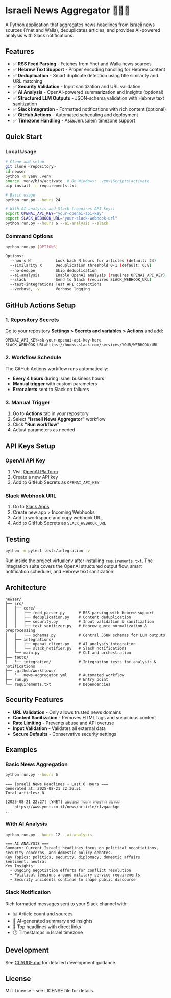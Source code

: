 # Israeli News Aggregator 📰🇮🇱

A Python application that aggregates news headlines from Israeli news sources (Ynet and Walla), deduplicates articles, and provides AI-powered analysis with Slack notifications.

## Features

- ✅ **RSS Feed Parsing** - Fetches from Ynet and Walla news sources
- ✅ **Hebrew Text Support** - Proper encoding handling for Hebrew content
- ✅ **Deduplication** - Smart duplicate detection using title similarity and URL matching
- ✅ **Security Validation** - Input sanitization and URL validation
- ✅ **AI Analysis** - OpenAI-powered summarization and insights (optional)
- ✅ **Structured LLM Outputs** - JSON-schema validation with Hebrew text sanitization
- ✅ **Slack Integration** - Formatted notifications with rich content (optional)
- ✅ **GitHub Actions** - Automated scheduling and deployment
- ✅ **Timezone Handling** - Asia/Jerusalem timezone support

## Quick Start

### Local Usage

```bash
# Clone and setup
git clone <repository>
cd newser
python -m venv .venv
source .venv/bin/activate  # On Windows: .venv\Scripts\activate
pip install -r requirements.txt

# Basic usage
python run.py --hours 24

# With AI analysis and Slack (requires API keys)
export OPENAI_API_KEY="your-openai-api-key"
export SLACK_WEBHOOK_URL="your-slack-webhook-url"
python run.py --hours 6 --ai-analysis --slack
```

### Command Options

```bash
python run.py [OPTIONS]

Options:
  --hours N           Look back N hours for articles (default: 24)
  --similarity X      Deduplication threshold 0-1 (default: 0.8)
  --no-dedupe         Skip deduplication
  --ai-analysis       Enable OpenAI analysis (requires OPENAI_API_KEY)
  --slack             Send to Slack (requires SLACK_WEBHOOK_URL)
  --test-integrations Test API connections
  --verbose, -v       Verbose logging
```

## GitHub Actions Setup

### 1. Repository Secrets

Go to your repository **Settings > Secrets and variables > Actions** and add:

```
OPENAI_API_KEY=sk-your-openai-api-key-here
SLACK_WEBHOOK_URL=https://hooks.slack.com/services/YOUR/WEBHOOK/URL
```

### 2. Workflow Schedule

The GitHub Actions workflow runs automatically:
- **Every 4 hours** during Israel business hours
- **Manual trigger** with custom parameters
- **Error alerts** sent to Slack on failures

### 3. Manual Trigger

1. Go to **Actions** tab in your repository
2. Select **"Israeli News Aggregator"** workflow  
3. Click **"Run workflow"**
4. Adjust parameters as needed

## API Keys Setup

### OpenAI API Key
1. Visit [OpenAI Platform](https://platform.openai.com/api-keys)
2. Create a new API key
3. Add to GitHub Secrets as `OPENAI_API_KEY`

### Slack Webhook URL
1. Go to [Slack Apps](https://api.slack.com/apps)
2. Create new app > Incoming Webhooks
3. Add to workspace and copy webhook URL
4. Add to GitHub Secrets as `SLACK_WEBHOOK_URL`

## Testing

```bash
python -m pytest tests/integration -v
```

Run inside the project virtualenv after installing `requirements.txt`. The integration suite covers the OpenAI structured output flow, smart notification scheduler, and Hebrew text sanitization.

## Architecture

```
newser/
├── src/
│   ├── core/
│   │   ├── feed_parser.py      # RSS parsing with Hebrew support
│   │   ├── deduplication.py    # Content deduplication
│   │   ├── security.py         # Input validation & sanitization
│   │   ├── text_sanitizer.py   # Hebrew quote normalization & preprocessing
│   │   └── schemas.py          # Central JSON schemas for LLM outputs
│   ├── integrations/
│   │   ├── openai_client.py    # AI analysis integration
│   │   └── slack_notifier.py   # Slack notifications
│   └── main.py                 # CLI and orchestration
├── tests/
│   └── integration/            # Integration tests for analysis & notifications
├── .github/workflows/
│   └── news-aggregator.yml     # Automated workflow
├── run.py                      # Entry point
└── requirements.txt            # Dependencies
```

## Security Features

- **URL Validation** - Only allows trusted news domains
- **Content Sanitization** - Removes HTML tags and suspicious content  
- **Rate Limiting** - Prevents abuse and API overuse
- **Input Validation** - Validates all external data
- **Secure Defaults** - Conservative security settings

## Examples

### Basic News Aggregation
```bash
python run.py --hours 6
```
```
=== Israeli News Headlines - Last 6 Hours ===
Generated at: 2025-08-21 22:36:51
Total articles: 8

[2025-08-21 22:27] [YNET] ההודעה הדרמטית והמסר המעומעם
    https://www.ynet.co.il/news/article/r1vqaankge
...
```

### With AI Analysis
```bash  
python run.py --hours 12 --ai-analysis
```
```
=== AI ANALYSIS ===
Summary: Current Israeli headlines focus on political negotiations, security concerns, and domestic policy debates.
Key Topics: politics, security, diplomacy, domestic affairs
Sentiment: neutral
Key Insights:
  • Ongoing negotiation efforts for conflict resolution
  • Political tensions around military service requirements
  • Security incidents continue to shape public discourse
```

### Slack Notification
Rich formatted messages sent to your Slack channel with:
- 📊 Article count and sources
- 🤖 AI-generated summary and insights  
- 📰 Top headlines with direct links
- 🕐 Timestamps in Israel timezone

## Development

See [CLAUDE.md](CLAUDE.md) for detailed development guidance.

## License

MIT License - see LICENSE file for details.